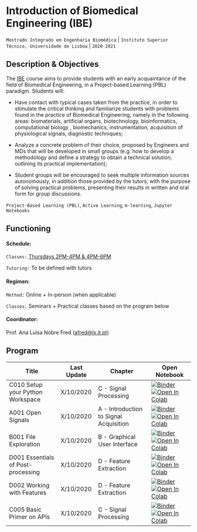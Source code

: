 
# Introduction of Biomedical Engineering (IBE)
```Mestrado Integrado em Engenharia Biomédica``` | ```Instituto Superior Técnico, Universidade de Lisboa``` | ```2020-2021```

## Description & Objectives

The [IBE](https://fenix.tecnico.ulisboa.pt/disciplinas/IEB25179577/2020-2021/1-semestre) course aims to provide students with an early acquaintance of the field of Biomedical Engineering, in a Project-based Learning (PBL) paradigm. Students will:

- Have contact with typical cases taken from the practice, in order to stimulate the critical thinking and familiarize students with problems found in the practice of Biomedical Engineering, namely in the following areas: biomaterials, artificial organs, biotechnology, bioinformatics, computational biology , biomechanics, instrumentation, acquisition of physiological signals, diagnostic techniques;
  
- Analyze a concrete problem of their choice, proposed by Engineers and MDs that will be developed in small groups (e.g. how to develop a methodology and define a strategy to obtain a technical solution, outlining its practical implementation);
  
- Student groups will be encouraged to seek multiple information sources autonomously, in addition those provided by the tutors, with the purpose of solving practical problems, presenting their results in written and oral form for group discussions.

```Project-Based Learning (PBL)```, ```Active Learning```, ```m-learning```, ```Jupyter Notebooks```


## Functioning

#### Schedule:

`Classes:` [Thursdays 2PM-4PM & 4PM-6PM](https://fenix.tecnico.ulisboa.pt/disciplinas/IEB25179577/2020-2021/1-semestre/horario)

`Tutoring:` To be defined with tutors


#### Regimen:

`Method:` Online + In-person (when applicable)

`Classes:` Seminars + Practical classes based on the program below
 

#### Coordinator:
Prof. Ana Luisa Nobre Fred ([afred@lx.it.pt](mailto:afred@lx.it.pt))


## Program
Title | Last Update | Chapter | Open Notebook 
--- | ---| --- | ---
C010 Setup your Python Workspace | X/10/2020 | C - Signal Processing |  [![Binder](http://mybinder.org/badge_logo.svg)](http://mybinder.org/v2/gh/PIA-Group/ScientIST-notebooks/master?urlpath=lab/tree/C.Signal_Processing/C010%20Setup%20your%20Python%20workspace.ipynb) [![Open In Colab](https://colab.research.google.com/assets/colab-badge.svg)](https://colab.research.google.com/github/PIA-Group/ScientIST-notebooks/blob/master/C.Signal_Processing/C010%20Setup%20your%20Python%20workspace.ipynb) 
A001 Open Signals | X/10/2020 | A - Introduction to Signal Acquisition |   [![Binder](http://mybinder.org/badge_logo.svg)](http://mybinder.org/v2/gh/PIA-Group/ScientIST-notebooks/master?urlpath=lab/tree/A.Signal_Acquisition/A001%20Open%20Signals.ipynb) [![Open In Colab](https://colab.research.google.com/assets/colab-badge.svg)](https://colab.research.google.com/github/PIA-Group/ScientIST-notebooks/blob/master/A.Signal_Acquisition/A001%20Open%20Signals.ipynb) 
B001 File Exploration | X/10/2020 | B - Graphical User Interface |  [![Binder](http://mybinder.org/badge_logo.svg)](http://mybinder.org/v2/gh/PIA-Group/ScientIST-notebooks/master?urlpath=lab/tree/B.Graphical_User_Interface/B001%20File%20Exploration.ipynb) [![Open In Colab](https://colab.research.google.com/assets/colab-badge.svg)](https://colab.research.google.com/github/PIA-Group/ScientIST-notebooks/blob/master/B.Graphical_User_Interface/B001%20File%20Exploration.ipynb) 
D001 Essentials of Post-processing | X/10/2020 | D - Feature Extraction |  [![Binder](http://mybinder.org/badge_logo.svg)](http://mybinder.org/v2/gh/PIA-Group/ScientIST-notebooks/master?urlpath=lab/tree/D.Feature_Extraction/D001%20Essentials%20of%20Post-processing.ipynb) [![Open In Colab](https://colab.research.google.com/assets/colab-badge.svg)](https://colab.research.google.com/github/PIA-Group/ScientIST-notebooks/blob/master/D.Feature_Extraction/D001%20Essentials%20of%20Post-processing.ipynb) 
D002 Working with Features | X/10/2020 | D - Feature Extraction |  [![Binder](http://mybinder.org/badge_logo.svg)](http://mybinder.org/v2/gh/PIA-Group/ScientIST-notebooks/master?urlpath=lab/tree/D.Feature_Extraction/D002%20Working%20with%20Features.ipynb) [![Open In Colab](https://colab.research.google.com/assets/colab-badge.svg)](https://colab.research.google.com/github/PIA-Group/ScientIST-notebooks/blob/master/D.Feature_Extraction/D002%20Working%20with%20Features.ipynb) 
C005 Basic Primer on APIs | X/10/2020 | C - Signal Processing |  [![Binder](http://mybinder.org/badge_logo.svg)](http://mybinder.org/v2/gh/PIA-Group/ScientIST-notebooks/master?urlpath=lab/tree/C.Signal_Processing/C005%20Basic%20Primer%20on%20APIs.ipynb) [![Open In Colab](https://colab.research.google.com/assets/colab-badge.svg)](https://colab.research.google.com/github/PIA-Group/ScientIST-notebooks/blob/master/C.Signal_Processing/C005%20Basic%20Primer%20on%20APIs.ipynb) 
